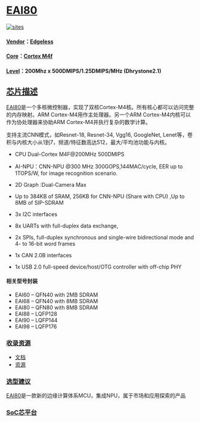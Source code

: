 # [EAI80](https://github.com/SoCXin/EAI80)

[![sites](http://182.61.61.133/link/resources/SoC.png)](http://www.SoC.Xin)

#### [Vendor](https://github.com/SoCXin/Vendor)：[Edgeless](https://github.com/SoCXin/Edgeless)
#### [Core](https://github.com/SoCXin/Cortex)：[Cortex M4f](https://github.com/SoCXin/CM4)
#### [Level](https://github.com/SoCXin/Level)：200Mhz x 500DMIPS/1.25DMIPS/MHz (Dhrystone2.1)

## [芯片描述](https://github.com/SoCXin/EAI80/wiki)

[EAI80](https://github.com/SoCXin/EAI80)是一个多核微控制器，实现了双核Cortex-M4核。所有核心都可以访问完整的内存映射。ARM Cortex-M4用作主处理器。另一个ARM Cortex-M4内核可以作为协处理器来协助ARM Cortex-M4并执行复杂的数学计算。

支持主流CNN模式，如Resnet-18, Resnet-34, Vgg16, GoogleNet, Lenet等，卷积与内核大小从1到7，频道/特征数高达512，最大/平均池功能与内核。

* CPU Dual-Cortex M4F@200MHz 500DMIPS
* AI-NPU：CNN-NPU @300 MHz 300GOPS,144MAC/cycle, EER up to 1TOPS/W, for image recognition scenario.
* 2D Graph :Dual-Camera Max
* Up to 384KB of SRAM, 256KB for CNN-NPU (Share with CPU) ,Up to 8MB of SIP-SDRAM

* 3x I2C interfaces
* 8x UARTs with full-duplex data exchange,
* 2x SPIs, full-duplex synchronous and single-wire bidirectional mode and 4- to 16-bit word frames
* 1x CAN 2.0B interfaces
* 1x USB 2.0 full-speed device/host/OTG controller with off-chip PHY

#### 相关型号封装

* EAI60 – QFN40 with 2MB SDRAM
* EAI68 – QFN40 with 8MB SDRAM
* EAI80 – QFN80 with 8MB SDRAM
* EAI88 – LQFP128
* EAI90 – LQFP144
* EAI98 – LQFP176

### [收录资源](https://github.com/SoCXin/EAI80)

* [文档](docs/)
* [资源](src/)

### [选型建议](https://github.com/SoCXin)

[EAI80](https://github.com/SoCXin/EAI80)是一款新的边缘计算体系MCU，集成NPU，属于市场和应用探索的产品

###  [SoC芯平台](http://www.SoC.Xin)
